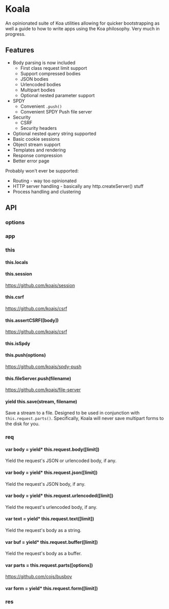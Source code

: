 
# Koala

An opinionated suite of Koa utilities allowing for quicker bootstrapping
as well a guide to how to write apps using the Koa philosophy.
Very much in progress.

## Features

- Body parsing is now included
  - First class request limit support
  - Support compressed bodies
  - JSON bodies
  - Urlencoded bodies
  - Multipart bodies
  - Optional nested parameter support
- SPDY
  - Convenient `.push()`
  - Convenient SPDY Push file server
- Security
  - CSRF
  - Security headers
- Optional nested query string supported
- Basic cookie sessions
- Object stream support
- Templates and rendering
- Response compression
- Better error page

Probably won't ever be supported:

- Routing - way too opinionated
- HTTP server handling - basically any http.createServer() stuff
- Process handling and clustering

## API

### options

### app

### this

#### this.locals

#### this.session

https://github.com/koajs/session

#### this.csrf

https://github.com/koajs/csrf

#### this.assertCSRF([body])

https://github.com/koajs/csrf

#### this.isSpdy

#### this.push(options)

https://github.com/koajs/spdy-push

#### this.fileServer.push(filename)

https://github.com/koajs/file-server

#### yield this.save(stream, filename)

Save a stream to a file.
Designed to be used in conjunction with `this.request.parts()`.
Specifically, Koala will never save multipart forms to the disk for you.

### req

#### var body = yield* this.request.body([limit])

Yield the request's JSON or urlencoded body, if any.

#### var body = yield* this.request.json([limit])

Yield the request's JSON body, if any.

#### var body = yield* this.request.urlencoded([limit])

Yield the request's urlencoded body, if any.

#### var text = yield* this.request.text([limit])

Yield the request's body as a string.

#### var buf = yield* this.request.buffer([limit])

Yield the request's body as a buffer.

#### var parts = this.request.parts([options])

https://github.com/cojs/busboy

#### var form = yield* this.request.form([limit])

### res
